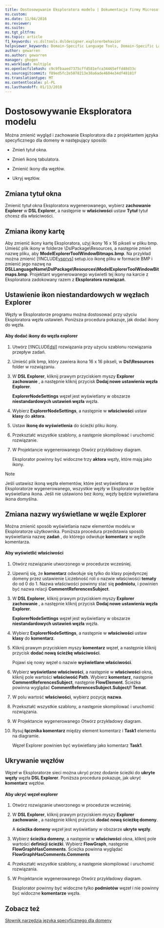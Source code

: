 ```yaml
---
title: Dostosowywanie Eksploratora modelu | Dokumentacja firmy Microsoft
ms.custom: 
ms.date: 11/04/2016
ms.reviewer: 
ms.suite: 
ms.tgt_pltfrm: 
ms.topic: article
f1_keywords: vs.dsltools.dsldesigner.explorerbehavior
helpviewer_keywords: Domain-Specific Language Tools, Domain-Specific Language Explorer
author: gewarren
ms.author: gewarren
manager: ghogen
ms.workload: multiple
ms.openlocfilehash: c9c9fbaaed7375cffd581efca34465effd48d33c
ms.sourcegitcommit: f89ed5fc2e5078213e30a6ade4604e34df48181f
ms.translationtype: MT
ms.contentlocale: pl-PL
ms.lasthandoff: 01/13/2018
---
```

# <a name="customizing-the-model-explorer"></a>Dostosowywanie Eksploratora modelu
Można zmienić wygląd i zachowanie Eksploratora dla z projektantem języka specyficznego dla domeny w następujący sposób:  
  
-   Zmień tytuł okna.  
  
-   Zmień ikonę tabulatora.  
  
-   Zmienić ikony dla węzłów.  
  
-   Ukryj węzłów.  
  
## <a name="changing-the-window-title"></a>Zmiana tytuł okna  
 Zmienić tytuł okna Eksploratora wygenerowanego, wybierz **zachowanie Explorer** w **DSL Explorer**, a następnie w **właściwości** ustaw  **Tytuł** tytuł chcesz dla właściwości.  
  
## <a name="changing-the-tab-icon"></a>Zmiana ikony kartę  
 Aby zmienić ikony kartę Eksploratora, użyj ikony 16 x 16 pikseli w pliku bmp. Umieść plik ikony w folderze \DslPackage\Resources\, a następnie zmień nazwę pliku, aby **ModelExplorerToolWindowBitmaps.bmp**. Na przykład można zmienić [!INCLUDE[vsprvs](../code-quality/includes/vsprvs_md.md)] setup.ico ikonę pliku w formacie BMP i zmienić jego nazwę na **DSLLanguageName\DslPackage\Resources\ModelExplorerToolWindowBitmaps.bmp**. Projektant wygenerowanego wyświetli tej ikony na karcie z Eksploratora zadokowany razem z **Eksploratora rozwiązań**.  
  
## <a name="setting-custom-icons-on-explorer-nodes"></a>Ustawienie ikon niestandardowych w węzłach Explorer  
 Węzły w Eksploratorze programu można dostosować przy użyciu Eksploratora węzła ustawień. Poniższa procedura pokazuje, jak dodać ikony do węzła.  
  
#### <a name="to-add-an-icon-to-an-explorer-node"></a>Aby dodać ikony do węzła explorer  
  
1.  Utwórz [!INCLUDE[dsl](../modeling/includes/dsl_md.md)] rozwiązania przy użyciu szablonu rozwiązania przepływ zadań.  
  
2.  Umieść plik bmp, który zawiera ikona 16 x 16 pikseli, w **Dsl\Resources** folder w rozwiązaniu.  
  
3.  W **DSL Explorer**, kliknij prawym przyciskiem myszy **Explorer zachowanie** , a następnie kliknij przycisk **Dodaj nowe ustawienia węzła Explorer**.  
  
     **ExplorerNodeSettings** węzeł jest wyświetlany w obszarze **niestandardowych ustawień węzła** węzła.  
  
4.  Wybierz **ExplorerNodeSettings**, a następnie w **właściwości** ustaw **klasy** do **aktora**.  
  
5.  Ustaw **ikonę do wyświetlenia** do ścieżki pliku ikony.  
  
6.  Przekształć wszystkie szablony, a następnie skompilować i uruchomić rozwiązanie.  
  
7.  W Projektancie wygenerowanego Otwórz przykładowy diagram.  
  
     Eksplorator powinny być widoczne trzy **aktora** węzły, które mają jako ikony.  
  
> [!NOTE]
>  Jeśli ustawisz ikoną węzła elementów, które jest wyświetlana w Eksploratorze wygenerowanego, wszystkie węzły w Eksploratorze będzie wyświetlana ikona. Jeśli nie ustawiono bez ikony, węzły będzie wyświetlana ikona domyślna.  
  
## <a name="changing-the-name-displayed-on-an-explorer-node"></a>Zmiana nazwy wyświetlane w węźle Explorer  
 Można zmienić sposób wyświetlania nazw elementów modelu w Eksploratorze użytkownika. Poniższa procedura przedstawia sposób wyświetlania nazwę **zadań** , do którego odwołuje **komentarz** w węźle komentarza.  
  
#### <a name="to-display-a-property"></a>Aby wyświetlić właściwości  
  
1.  Otwórz rozwiązanie utworzonego w procedurze wcześniej.  
  
2.  Upewnij się, że **komentarz** odwołuje się tylko do klasy pojedynczej domeny przez ustawienie Liczebność roli o nazwie właściwości **tematy** do od 0 do 1. Nazwa właściwości powinny stać się **podmiotu**, i powinien być nazwa relacji **CommentReferencesSubject**.  
  
3.  W **DSL Explorer**, kliknij prawym przyciskiem myszy **Explorer zachowanie** , a następnie kliknij przycisk **Dodaj nowe ustawienia węzła Explorer**.  
  
     **ExplorerNodeSettings** węzeł jest wyświetlany w obszarze **niestandardowych ustawień węzła** węzła.  
  
4.  Wybierz **ExplorerNodeSettings**, a następnie w **właściwości** ustaw **klasy** do **komentarz**.  
  
5.  Kliknij prawym przyciskiem myszy **komentarz** węzeł, a następnie kliknij przycisk **dodać nową ścieżkę właściwości**.  
  
     Pojawi się nowy węzeł o nazwie **wyświetlane właściwości**.  
  
6.  Wybierz **wyświetlane właściwości**, a następnie w **właściwości** okna, kliknij pole wartości **właściwość Path**. Wybierz **komentarz**, następnie **CommentReferencesSubject**, następnie **FlowElement**. Ścieżka powinna wyglądać **CommentReferencesSubject.Subject/! Temat**.  
  
7.  W polu wartość **właściwości**, wybierz pozycję **nazwa**.  
  
8.  Przekształć wszystkie szablony, a następnie skompilować i uruchomić rozwiązania.  
  
9. W Projektancie wygenerowanego Otwórz przykładowy diagram.  
  
10. Rysuj **łącznika komentarz** między element komentarz i **Task1** elementu na diagramie.  
  
     Węzeł Explorer powinien być wyświetlany jako komentarz **Task1**.  
  
## <a name="hiding-nodes"></a>Ukrywanie węzłów  
 Węzeł w Eksploratorze sieci można ukryć przez dodanie ścieżki do **ukryte węzły** węzła **DSL Explorer**. Poniższa procedura pokazuje, jak ukryć **komentarz** węzłów.  
  
#### <a name="to-hide-an-explorer-node"></a>Aby ukryć węzeł explorer  
  
1.  Otwórz rozwiązanie utworzonego w procedurze wcześniej.  
  
2.  W **DSL Explorer**, kliknij prawym przyciskiem myszy **Explorer zachowanie** , a następnie kliknij przycisk **dodać nową ścieżkę domeny**.  
  
     A **ścieżka domeny** węzeł jest wyświetlany w obszarze **ukryte węzły**.  
  
3.  Wybierz **ścieżka domeny**, a następnie w **właściwości** okna, kliknij pole wartości **definicji ścieżki**. Wybierz **FlowGraph**, następnie **FlowGraphHasComments**. Ścieżka powinna wyglądać **FlowGraphHasComments.Comments**  
  
4.  Przekształć wszystkie szablony, a następnie skompilować i uruchomić rozwiązania.  
  
5.  W Projektancie wygenerowanego Otwórz przykładowy diagram.  
  
     Eksplorator powinny być widoczne tylko **podmiotów** węzeł i nie powinny być widoczne **komentarze** węzła.  
  
## <a name="see-also"></a>Zobacz też  
 [Słownik narzędzia języka specyficznego dla domeny](http://msdn.microsoft.com/en-us/ca5e84cb-a315-465c-be24-76aa3df276aa)